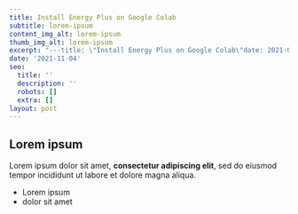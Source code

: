 ```yaml
---
title: Install Energy Plus on Google Colab
subtitle: lorem-ipsum
content_img_alt: lorem-ipsum
thumb_img_alt: lorem-ipsum
excerpt: "---title: \"Install Energy Plus on Google Colab\"date: 2021-09-23T22:47:30-04:00categories:\_ - Scriptstags:\_ - python_code\_ - Google Colab---As part of my research projects, I often rely on Energy Plus to model building energy performance. Recently, I have started using Energy Plus in virtual environments. The code below shows how to install Energy Plus software on Google Colab.\_```python\_ # install EP to \"/usr/local/EnergyPlus-9-5-0\"\_ !chmod +x [shell file of Energy Plus install]\_ !sudo [shell file of Energy Plus install]```"
date: '2021-11-04'
seo:
  title: ''
  description: ''
  robots: []
  extra: []
layout: post
---
```

## Lorem ipsum

Lorem ipsum dolor sit amet, **consectetur adipiscing elit**, sed do eiusmod tempor incididunt ut labore et dolore magna aliqua.

- Lorem ipsum
- dolor sit amet